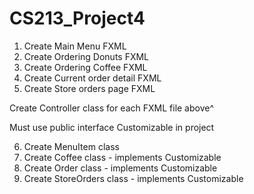 # CS213_Project4

1. Create Main Menu FXML 
2. Create Ordering Donuts FXML
3. Create Ordering Coffee FXML
4. Create Current order detail FXML 
5. Create Store orders page FXML

Create Controller class for each FXML file above^

Must use public interface Customizable in project 

6. Create MenuItem class
7. Create Coffee class - implements Customizable
8. Create Order class - implements Customizable
9. Create StoreOrders class - implements Customizable 

